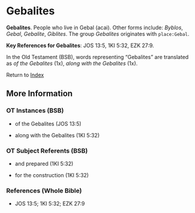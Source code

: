 # Gebalites
**Gebalites**. 
People who live in Gebal (acai). 
Other forms include: 
*Byblos*, *Gebal*, *Gebalite*, *Giblites*. 
The group _Gebalites_ originates with `place:Gebal`. 


**Key References for Gebalites**: 
JOS 13:5, 1KI 5:32, EZK 27:9. 


In the Old Testament (BSB), words representing “Gebalites” are translated as 
*of the Gebalites* (1x), *along with the Gebalites* (1x). 




Return to [Index](00-Index.md)

## More Information

### OT Instances (BSB)

* of the Gebalites (JOS 13:5)

* along with the Gebalites (1KI 5:32)



### OT Subject Referents (BSB)

* and prepared (1KI 5:32)

* for the construction (1KI 5:32)



### References (Whole Bible)

* JOS 13:5; 1KI 5:32; EZK 27:9



